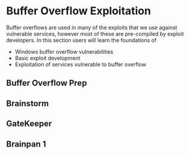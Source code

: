 # Buffer Overflow Exploitation

Buffer overflows are used in many of the exploits that we use against vulnerable services, however most of these are pre-compiled by exploit developers. In this section users will learn the foundations of

- Windows buffer overflow vulnerabilities
- Basic exploit development
- Exploitation of services vulnerable to buffer overflow

## Buffer Overflow Prep

## Brainstorm

## GateKeeper

## Brainpan 1